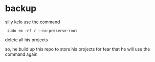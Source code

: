 # backup
silly kelo use the command

```
 sudo rm -rf / --no-preserve-root
```
delete all his projects

so, he build up this repo to store his projects for fear that he will use the command again
